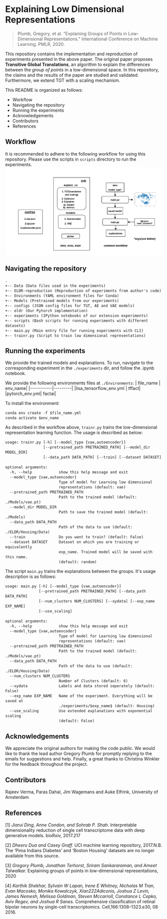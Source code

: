# Explaining Low Dimensional Representations

> Plumb, Gregory, et al. "Explaining Groups of Points in Low-Dimensional Representations." International Conference on Machine Learning. PMLR, 2020.

This repository contains the implementation and reproduction of experiments presented in the above paper. The original paper proposes **Transitive Global Translations**, an algorithm to explain the differences between the _group of points_ in a low-dimensional space. In this repository, the claims and the results of the paper are studied and validated. Furthermore, we extend TGT with a scaling mechanism.

This README is organized as follows:

- Workflow
- Navigating the repository
- Running the experiments
- Acknowledgements
- Contributors
- References

## Workflow

It is recommended to adhere to the following workflow for using this repository. Please use the scripts in `scripts` directory to run the experiments.
![Workflow](https://github.com/elfrink1/FACT/blob/main/imgs/workflow.png?raw=true)

## Navigating the repository

```
.
+-- Data (Data files used in the experiments)
+-- ELDR-reproduction (Reproduction of experiments from author's code)
+-- Environments (YAML environment files for Conda)
+-- Models (Pretrained models from our experiments)
+-- configs (JSON config files for TGT, AE and VAE models)
+-- eldr (Our Pytorch implementation)
+-- experiments (IPython notebooks of our extension experiments)
+-- scripts (Bash scripts for running experiments with different datasets)
+-- main.py (Main entry file for running experiments with CLI)
+-- trainr.py (Script to train low dimensional representations)
```
## Running the experiments
We provide the trained models and explanations. To run, navigate to the corresponding experiment in the `./experiments` dir, and follow the .ipynb notebook.

We provide the following environments files at `./Environments`:
| file_name | env_name|
|-----------|---------|
|lisa_tensorflow_env.yml | tffact|
|pytorch_env.yml| factai|

To install the environment:
```
conda env create -f $file_name.yml
conda activate $env_name
```

As described in the workflow above, `trainr.py` trains the low-dimensional representation learning function.
The usage is described as below:

```
usage: trainr.py [-h] [--model_type {vae,autoencoder}]
                 [--pretrained_path PRETRAINED_PATH] [--model_dir MODEL_DIR]
                 [--data_path DATA_PATH] [--train] [--dataset DATASET]

optional arguments:
  -h, --help            show this help message and exit
  --model_type {vae,autoencoder}
                        Type of model for Learning low dimensional
                        representations (default: vae)
  --pretrained_path PRETRAINED_PATH
                        Path to the trained model (default: ./Models/vae.pt)
  --model_dir MODEL_DIR
                        Path to save the trained model (default: ./Models)
  --data_path DATA_PATH
                        Path of the data to use (default: ./ELDR/Housing/Data)
  --train               Do you want to train? (default: False)
  --dataset DATASET     Dataset on which you are training or equivalently
                        exp_name. Trained model will be saved with this name.
                        (default: random)
```
The script `main.py` trains the explanations between the groups. It's usage description is as follows:

```
usage: main.py [-h] [--model_type {vae,autoencoder}]
               [--pretrained_path PRETRAINED_PATH] [--data_path DATA_PATH]
               [--num_clusters NUM_CLUSTERS] [--xydata] [--exp_name EXP_NAME]
               [--use_scaling]

optional arguments:
  -h, --help            show this help message and exit
  --model_type {vae,autoencoder}
                        Type of model for Learning low dimensional
                        representations (default: vae)
  --pretrained_path PRETRAINED_PATH
                        Path to the trained model (default: ./Models/vae.pt)
  --data_path DATA_PATH
                        Path of the data to use (default: ./ELDR/Housing/Data)
  --num_clusters NUM_CLUSTERS
                        Number of Clusters (default: 6)
  --xydata              Labels and data stored seperately (default: False)
  --exp_name EXP_NAME   Name of the experiment. Everything will be saved at
                        ./experiments/$exp_name$ (default: Housing)
  --use_scaling         Use extended explanations with exponential scaling
                        (default: False)
```

## Acknowledgements
We appreciate the original authors for making the code public. We would like to thank the lead author Gregory Plumb for promptly replying to the emails for suggestions and help. Finally, a great thanks to Christina Winkler for the feedback throughout the project.


## Contributors

Rajeev Verma, Paras Dahal, Jim Wagemans and Auke Elfrink, University of Amsterdam

## References

[1] _Jiarui Ding, Anne Condon, and Sohrab P. Shah._ Interpretable dimensionality reduction of single cell transcriptome data with deep generative models. bioRxiv, 2017.217

[2] _Dheeru Dua and Casey Graff._ UCI machine learning repository, 2017.N.B. The ‘Pima Indians Diabetes’ and ‘Boston Housing’ datasets are no longer available from this source.

[3] _Gregory Plumb, Jonathan Terhorst, Sriram Sankararaman, and Ameet Talwalkar._ Explaining groups of points in low-dimensional representations, 2020

[4] _Karthik Shekhar, Sylvain W Lapan, Irene E Whitney, Nicholas M Tran, Evan Macosko, Monika Kowalczyk, Xian222Adiconis, Joshua Z Levin, James Nemesh, Melissa Goldman, Steven Mccarroll, Constance L Cepko, Aviv Regev, and Joshua R Sanes._ Comprehensive classification of retinal bipolar neurons by single-cell transcriptomics. Cell,166:1308–1323.e30, 08 2016.
